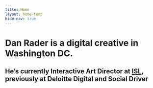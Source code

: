 ```yaml
---
title: Home
layout: home-temp
hide-nav: true
---
```


# Dan Rader  is a digital creative in Washington DC.
## He’s currently Interactive Art Director at [ISL](isl.co), previously at Deloitte Digital and Social Driver
